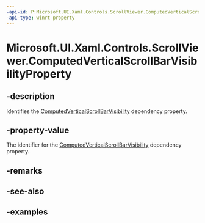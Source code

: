 ```yaml
---
-api-id: P:Microsoft.UI.Xaml.Controls.ScrollViewer.ComputedVerticalScrollBarVisibilityProperty
-api-type: winrt property
---
```


# Microsoft.UI.Xaml.Controls.ScrollViewer.ComputedVerticalScrollBarVisibilityProperty

<!--
public static Windows.UI.Xaml.DependencyProperty ComputedVerticalScrollBarVisibilityProperty { get; }
-->

## -description

Identifies the [ComputedVerticalScrollBarVisibility](scrollviewer_computedverticalscrollbarvisibility.md) dependency property.

## -property-value

The identifier for the [ComputedVerticalScrollBarVisibility](scrollviewer_computedverticalscrollbarvisibility.md) dependency property.

## -remarks

## -see-also

## -examples

